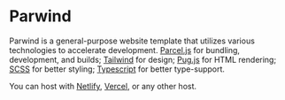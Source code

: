 # Parwind

Parwind is a general-purpose website template that utilizes various technologies to accelerate development. [Parcel.js](https://parceljs.org/) for bundling, development, and builds; [Tailwind](https://tailwindcss.com/) for design; [Pug.js](https://pugjs.org/) for HTML rendering; [SCSS](https://sass-lang.com/) for better styling; [Typescript](https://www.typescriptlang.org/) for better type-support.

You can host with [Netlify](https://www.netlify.com/), [Vercel](https://vercel.com/), or any other host.
